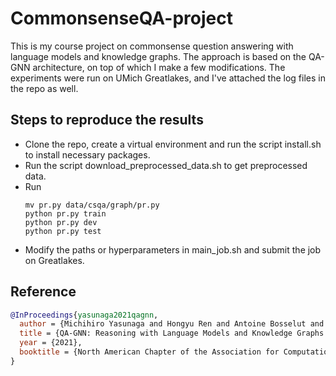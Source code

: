 # CommonsenseQA-project

This is my course project on commonsense question answering with language models and knowledge graphs. The approach is based on the QA-GNN architecture, on top of which I make a few modifications. The experiments were run on UMich Greatlakes, and I've attached the log files in the repo as well.

## Steps to reproduce the results
* Clone the repo, create a virtual environment and run the script install.sh to install necessary packages.
* Run the script download_preprocessed_data.sh to get preprocessed data.
* Run 
  ```
  mv pr.py data/csqa/graph/pr.py
  python pr.py train
  python pr.py dev
  python pr.py test
  ```
* Modify the paths or hyperparameters in main_job.sh and submit the job on Greatlakes.

## Reference
```bib
@InProceedings{yasunaga2021qagnn,
  author = {Michihiro Yasunaga and Hongyu Ren and Antoine Bosselut and Percy Liang and Jure Leskovec},
  title = {QA-GNN: Reasoning with Language Models and Knowledge Graphs for Question Answering},
  year = {2021},
  booktitle = {North American Chapter of the Association for Computational Linguistics (NAACL)},
}
```
